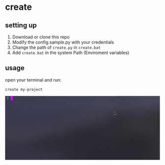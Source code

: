 # create

## setting up
1. Download or clone this repo
2. Modify the config.sample.py with your credentials
3. Change the path of ```create.py``` in ```create.bat```
4. Add ```create.bat``` in the system Path (Enviroment variables) 

## usage
open your terminal and run:
```
create my-project
```
![usage](./usage.gif)
